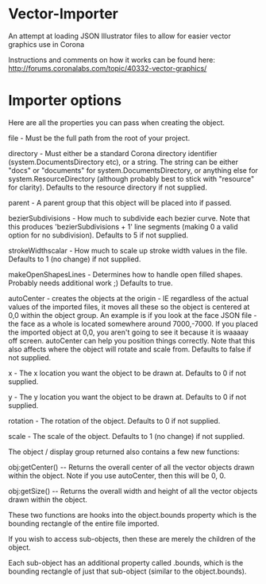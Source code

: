 Vector-Importer
===============

An attempt at loading JSON Illustrator files to allow for easier vector graphics use in Corona

Instructions and comments on how it works can be found here: http://forums.coronalabs.com/topic/40332-vector-graphics/

Importer options
================

Here are all the properties you can pass when creating the object.
 
file - Must be the full path from the root of your project.

directory - Must either be a standard Corona directory identifier (system.DocumentsDirectory etc), or a string. The string can be either "docs" or "documents" for system.DocumentsDirectory, or anything else for system.ResourceDirectory (although probably best to stick with "resource" for clarity). Defaults to the resource directory if not supplied.

parent - A parent group that this object will be placed into if passed.

bezierSubdivisions - How much to subdivide each bezier curve. Note that this produces 'bezierSubdivisions + 1' line segments (making 0 a valid option for no subdivision). Defaults to 5 if not supplied.

strokeWidthscalar - How much to scale up stroke width values in the file. Defaults to 1 (no change) if not supplied.

makeOpenShapesLines - Determines how to handle open filled shapes. Probably needs additional work ;) Defaults to true.

autoCenter - creates the objects at the origin - IE regardless of the actual values of the imported files, it moves all these so the object is centered at 0,0 within the object group. An example is if you look at the face JSON file - the face as a whole is located somewhere around 7000,-7000. If you placed the imported object at 0,0, you aren't going to see it because it is waaaay off screen. autoCenter can help you position things correctly. Note that this also affects where the object will rotate and scale from. Defaults to false if not supplied.

x - The x location you want the object to be drawn at. Defaults to 0 if not supplied.

y - The y location you want the object to be drawn at. Defaults to 0 if not supplied.

rotation - The rotation of the object. Defaults to 0 if not supplied.

scale - The scale of the object. Defaults to 1 (no change) if not supplied.
 
The object / display group returned also contains a few new functions:
 
obj:getCenter() -- Returns the overall center of all the vector objects drawn within the object. Note if you use autoCenter, then this will be 0, 0.

obj:getSize() -- Returns the overall width and height of all the vector objects drawn within the object.
 
These two functions are hooks into the object.bounds property which is the bounding rectangle of the entire file imported.
 
If you wish to access sub-objects, then these are merely the children of the object.

Each sub-object has an additional property called .bounds, which is the bounding rectangle of just that sub-object (similar to the object.bounds).
